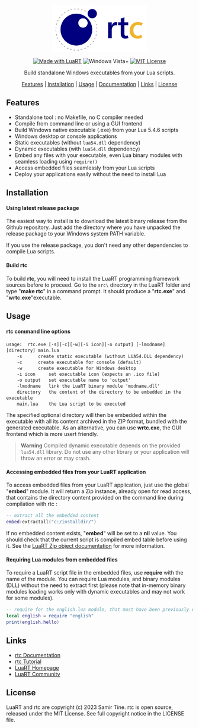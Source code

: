 <div align="center">

![rtc][title] 

[![Made with LuaRT](https://badgen.net/badge/Made%20with/LuaRT/yellow)](https://www.luart.org/)
![Windows Vista+](https://badgen.net/badge/Windows/Vista%20and%20later/blue?icon=windows)
[![MIT License](https://badgen.net/badge/License/MIT/green)](#)

Build standalone Windows executables from your Lua scripts.

[Features](#features) |
[Installation](#installation) |
[Usage](#usage) |
[Documentation](https://www.luart.org/doc/toolchain/rtc.html) |
[Links](#links) |
[License](#license)
</div>

## Features

- Standalone tool : no Makefile, no C compiler needed
- Compile from command line or using a GUI frontend
- Build Windows native executable (.exe) from your Lua 5.4.6 scripts
- Windows desktop or console applications
- Static executables (without `lua54.dll` dependency)
- Dynamic executables (with `lua54.dll` dependency)
- Embed any files with your executable, even Lua binary modules with seamless loading using `require()`
- Access embedded files seamlessly from your Lua scripts
- Deploy your applications easily without the need to install Lua

## Installation

#### Using latest release package

The easiest way to install is to download the latest binary release from the Github repository.
Just add the directory where you have unpacked the release package to your Windows system PATH variable.

If you use the release package, you don't need any other dependencies to compile Lua scripts.

#### Build rtc
  
To build **rtc**, you will need to install the LuaRT programming framework sources before to proceed.
Go to the ```src\``` directory in the LuaRT folder and type "**make rtc**" in a command prompt.
It should produce a "**rtc.exe**" and "**wrtc.exe**"executable. 

## Usage

#### rtc command line options
  
```
usage:	rtc.exe [-s][-c][-w][-i icon][-o output] [-lmodname] [directory] main.lua
	-s		create static executable (without LUA54.DLL dependency)
	-c		create executable for console (default)
	-w		create executable for Windows desktop
	-i icon		set executable icon (expects an .ico file)
	-o output	set executable name to 'output'
	-lmodname	link the LuaRT binary module 'modname.dll'
	directory	the content of the directory to be embedded in the executable
	main.lua   	the Lua script to be executed
```
  
The specified optional directory will then be embedded within the executable with all its content archived in the ZIP format, bundled with the generated executable.
As an alternative, you can use **wrtc.exe**, the GUI frontend which is more usert friendly.

> **Warning**
> Compiled dynamic executable depends on the provided `lua54.dll` library. Do not use any other library or your application will throw an error or may crash.

#### Accessing embedded files from your LuaRT application
  
To access embedded files from your LuaRT application, just use the global "**embed**" module. It will return a Zip instance, already open for read access, that contains the directory content provided on the command line during compilation with rtc :

```lua
-- extract all the embedded content
embed:extractall("c:/installdir/")
```

If no embedded content exists, "**embed**" will be set to a **nil** value. You should check that the current script is compiled embed table before using it.
See the [LuaRT Zip object documentation](https://www.luart.org/doc/compression/Zip.html) for more information.
  
#### Requiring Lua modules from embedded files

To require a LuaRT script file in the embedded files, use **require** with the name of the module. You can require Lua modules, and binary modules (DLL) without the need to extract first (please note that in-memory binary modules loading works only with dynamic executables and may not work for some modules).

```lua
-- require for the english.lua module, that must have been previously embedded with rtc 
local english = require "english"
print(english.hello)
```
  
## Links
  
- [rtc Documentation](https://www.luart.org/doc/toolchain/rtc.html)
- [rtc Tutorial](https://www.luart.org/doc/tutorial/rtc.html)
- [LuaRT Homepage](https://www.luart.org/)
- [LuaRT Community](https://community.luart.org/)

## License
  
LuaRT and rtc are copyright (c) 2023 Samir Tine.
rtc is open source, released under the MIT License.
See full copyright notice in the LICENSE file.

[title]: rtc.png
